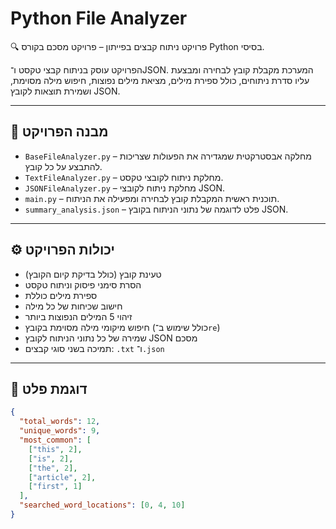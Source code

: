 # Python File Analyzer

🔍 פרויקט ניתוח קבצים בפייתון – פרויקט מסכם בקורס Python בסיסי.

הפרויקט עוסק בניתוח קבצי טקסט ו־JSON. המערכת מקבלת קובץ לבחירה ומבצעת עליו סדרת ניתוחים, כולל ספירת מילים, מציאת מילים נפוצות, חיפוש מילה מסוימת, ושמירת תוצאות לקובץ JSON.

---

## 📁 מבנה הפרויקט

- `BaseFileAnalyzer.py` – מחלקה אבסטרקטית שמגדירה את הפעולות שצריכות להתבצע על כל קובץ.
- `TextFileAnalyzer.py` – מחלקת ניתוח לקובצי טקסט.
- `JSONFileAnalyzer.py` – מחלקת ניתוח לקובצי JSON.
- `main.py` – תוכנית ראשית המקבלת קובץ לבחירה ומפעילה את הניתוח.
- `summary_analysis.json` – פלט לדוגמה של נתוני הניתוח בקובץ JSON.

---

## ⚙️ יכולות הפרויקט

- טעינת קובץ (כולל בדיקת קיום הקובץ)
- הסרת סימני פיסוק וניתוח טקסט
- ספירת מילים כוללת
- חישוב שכיחות של כל מילה
- זיהוי 5 המילים הנפוצות ביותר
- חיפוש מיקומי מילה מסוימת בקובץ (כולל שימוש ב־`re`)
- שמירה של כל נתוני הניתוח לקובץ JSON מסכם
- תמיכה בשני סוגי קבצים: `.txt` ו־`.json`

---

## 🧪 דוגמת פלט

```json
{
  "total_words": 12,
  "unique_words": 9,
  "most_common": [
    ["this", 2],
    ["is", 2],
    ["the", 2],
    ["article", 2],
    ["first", 1]
  ],
  "searched_word_locations": [0, 4, 10]
}
